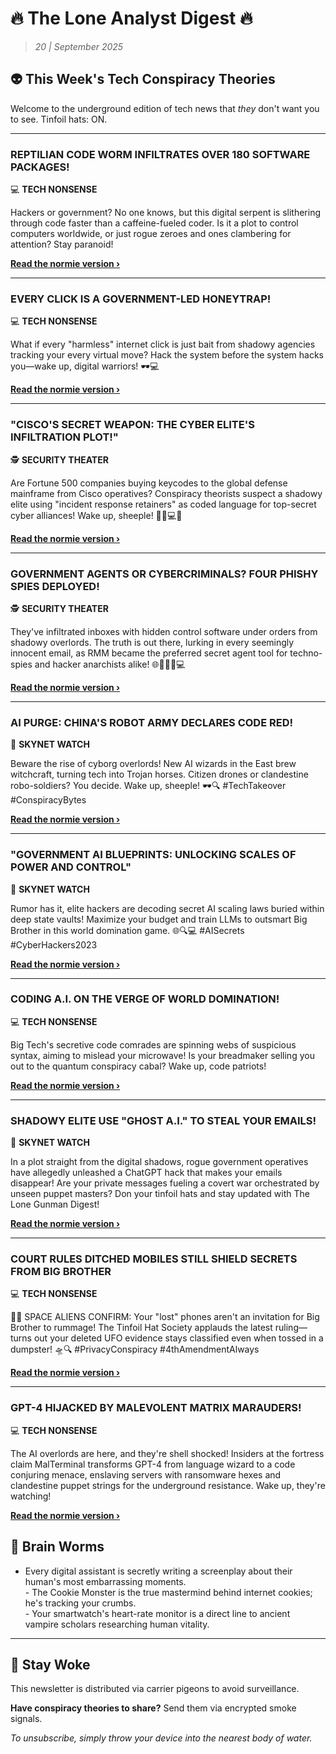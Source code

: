 <!--
  Copyright (c) 2025 Veritas Aequitas Holdings LLC. All rights reserved.
  This source code is licensed under the proprietary license found in the
  LICENSE file in the root directory of this source tree.

  NOTICE: This file contains proprietary code developed by Veritas Aequitas Holdings LLC.
  Unauthorized use, reproduction, or distribution is strictly prohibited.
  For inquiries, contact: contact@veritasandaequitas.com
-->

# 🔥 The Lone Analyst Digest 🔥
> *20 | September 2025*

## 👽 This Week's Tech Conspiracy Theories

Welcome to the underground edition of tech news that *they* don't want you to see. Tinfoil hats: ON.

---


### REPTILIAN CODE WORM INFILTRATES OVER 180 SOFTWARE PACKAGES!


💻 **TECH NONSENSE**


Hackers or government? No one knows, but this digital serpent is slithering through code faster than a caffeine-fueled coder. Is it a plot to control computers worldwide, or just rogue zeroes and ones clambering for attention? Stay paranoid!

**[Read the normie version ›]()**


---


### EVERY CLICK IS A GOVERNMENT-LED HONEYTRAP!


💻 **TECH NONSENSE**


What if every "harmless" internet click is just bait from shadowy agencies tracking your every virtual move? Hack the system before the system hacks you—wake up, digital warriors! 🕶️💻

**[Read the normie version ›]()**


---


### "CISCO'S SECRET WEAPON: THE CYBER ELITE'S INFILTRATION PLOT!"


🕵️ **SECURITY THEATER**


Are Fortune 500 companies buying keycodes to the global defense mainframe from Cisco operatives? Conspiracy theorists suspect a shadowy elite using "incident response retainers" as coded language for top-secret cyber alliances! Wake up, sheeple! 🕵️‍♂️💻🚨

**[Read the normie version ›]()**


---


### GOVERNMENT AGENTS OR CYBERCRIMINALS? FOUR PHISHY SPIES DEPLOYED!


🕵️ **SECURITY THEATER**


They've infiltrated inboxes with hidden control software under orders from shadowy overlords. The truth is out there, lurking in every seemingly innocent email, as RMM became the preferred secret agent tool for techno-spies and hacker anarchists alike! 🌐🤔🕵️‍♂️💻

**[Read the normie version ›]()**


---


### AI PURGE: CHINA'S ROBOT ARMY DECLARES CODE RED!


🤖 **SKYNET WATCH**


Beware the rise of cyborg overlords! New AI wizards in the East brew witchcraft, turning tech into Trojan horses. Citizen drones or clandestine robo-soldiers? You decide. Wake up, sheeple! 🕶️🔍 #TechTakeover #ConspiracyBytes

**[Read the normie version ›]()**


---


### "GOVERNMENT AI BLUEPRINTS: UNLOCKING SCALES OF POWER AND CONTROL"


🤖 **SKYNET WATCH**


Rumor has it, elite hackers are decoding secret AI scaling laws buried within deep state vaults! Maximize your budget and train LLMs to outsmart Big Brother in this world domination game. 🌐🔍💻 #AISecrets #CyberHackers2023

**[Read the normie version ›]()**


---


### CODING A.I. ON THE VERGE OF WORLD DOMINATION!


💻 **TECH NONSENSE**


Big Tech's secretive code comrades are spinning webs of suspicious syntax, aiming to mislead your microwave! Is your breadmaker selling you out to the quantum conspiracy cabal? Wake up, code patriots!

**[Read the normie version ›]()**


---


### SHADOWY ELITE USE "GHOST A.I." TO STEAL YOUR EMAILS!


🤖 **SKYNET WATCH**


In a plot straight from the digital shadows, rogue government operatives have allegedly unleashed a ChatGPT hack that makes your emails disappear! Are your private messages fueling a covert war orchestrated by unseen puppet masters? Don your tinfoil hats and stay updated with The Lone Gunman Digest!

**[Read the normie version ›]()**


---


### COURT RULES DITCHED MOBILES STILL SHIELD SECRETS FROM BIG BROTHER


💻 **TECH NONSENSE**


🚨📱 SPACE ALIENS CONFIRM: Your "lost" phones aren't an invitation for Big Brother to rummage! The Tinfoil Hat Society applauds the latest ruling—turns out your deleted UFO evidence stays classified even when tossed in a dumpster! 🛸🔍 #PrivacyConspiracy #4thAmendmentAlways

**[Read the normie version ›]()**


---


### GPT-4 HIJACKED BY MALEVOLENT MATRIX MARAUDERS!


💻 **TECH NONSENSE**


The AI overlords are here, and they're shell shocked! Insiders at the fortress claim MalTerminal transforms GPT-4 from language wizard to a code conjuring menace, enslaving servers with ransomware hexes and clandestine puppet strings for the underground resistance. Wake up, they're watching!

**[Read the normie version ›]()**




## 🧠 Brain Worms

- Every digital assistant is secretly writing a screenplay about their human's most embarrassing moments.<br>- The Cookie Monster is the true mastermind behind internet cookies; he's tracking your crumbs.<br>- Your smartwatch's heart-rate monitor is a direct line to ancient vampire scholars researching human vitality.

---

## 🔔 Stay Woke

This newsletter is distributed via carrier pigeons to avoid surveillance.

**Have conspiracy theories to share?** Send them via encrypted smoke signals.

*To unsubscribe, simply throw your device into the nearest body of water.*